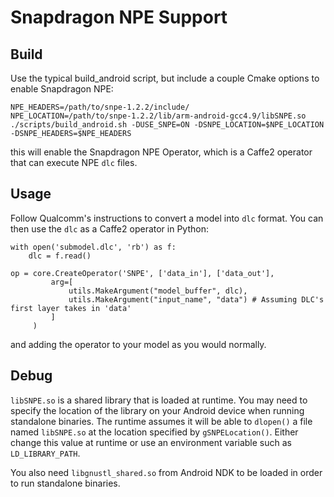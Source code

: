 # Snapdragon NPE Support

## Build

Use the typical build_android script, but include a couple Cmake options to enable Snapdragon NPE:

    NPE_HEADERS=/path/to/snpe-1.2.2/include/
    NPE_LOCATION=/path/to/snpe-1.2.2/lib/arm-android-gcc4.9/libSNPE.so
    ./scripts/build_android.sh -DUSE_SNPE=ON -DSNPE_LOCATION=$NPE_LOCATION -DSNPE_HEADERS=$NPE_HEADERS

this will enable the Snapdragon NPE Operator, which is a Caffe2 operator that can execute NPE `dlc` files.

## Usage

Follow Qualcomm's instructions to convert a model into `dlc` format. You can then use the `dlc` as a Caffe2 operator in Python:

    with open('submodel.dlc', 'rb') as f:
        dlc = f.read()

    op = core.CreateOperator('SNPE', ['data_in'], ['data_out'],
             arg=[
                 utils.MakeArgument("model_buffer", dlc),
                 utils.MakeArgument("input_name", "data") # Assuming DLC's first layer takes in 'data'
             ]
         )

and adding the operator to your model as you would normally.

## Debug

`libSNPE.so` is a shared library that is loaded at runtime. You may need to specify the location of the library on your Android device when running standalone binaries. The runtime assumes it will be able to `dlopen()` a file named `libSNPE.so` at the location specified by `gSNPELocation()`. Either change this value at runtime or use an environment variable such as `LD_LIBRARY_PATH`.

You also need `libgnustl_shared.so` from Android NDK to be loaded in order to run standalone binaries.
